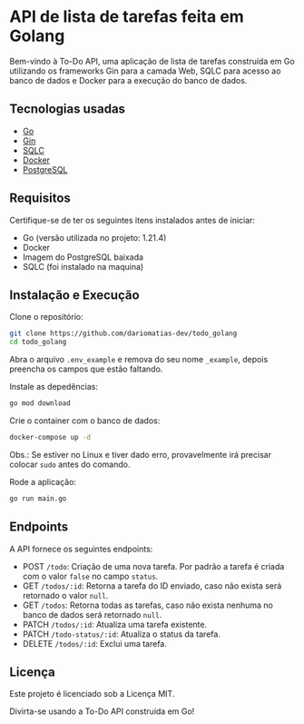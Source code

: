 # API de lista de tarefas feita em Golang

Bem-vindo à To-Do API, uma aplicação de lista de tarefas construída em Go utilizando os frameworks Gin para a camada Web, SQLC para acesso ao banco de dados e Docker para a execução do banco de dados.

## Tecnologias usadas

- [Go](https://go.dev/)
- [Gin](https://gin-gonic.com/)
- [SQLC](https://sqlc.dev/)
- [Docker](https://www.docker.com/)
- [PostgreSQL](https://www.postgresql.org/)

## Requisitos

Certifique-se de ter os seguintes itens instalados antes de iniciar:

- Go (versão utilizada no projeto: 1.21.4)
- Docker
- Imagem do PostgreSQL baixada
- SQLC (foi instalado na maquina)

## Instalação e Execução

Clone o repositório:

```bash
git clone https://github.com/dariomatias-dev/todo_golang
cd todo_golang
```

Abra o arquivo `.env_example` e remova do seu nome `_example`, depois preencha os campos que estão faltando.

Instale as depedências:

```bash
go mod download
```

Crie o container com o banco de dados:

```bash
docker-compose up -d
```

Obs.: Se estiver no Linux e tiver dado erro, provavelmente irá precisar colocar `sudo` antes do comando.

Rode a aplicação:

```bash
go run main.go
```

## Endpoints

A API fornece os seguintes endpoints:

- POST `/todo`: Criação de uma nova tarefa. Por padrão a tarefa é criada com o valor `false` no campo `status`.
- GET `/todos/:id`: Retorna a tarefa do ID enviado, caso não exista será retornado o valor `null`.
- GET `/todos`: Retorna todas as tarefas, caso não exista nenhuma no banco de dados será retornado `null`.
- PATCH `/todos/:id`: Atualiza uma tarefa existente.
- PATCH `/todo-status/:id`: Atualiza o status da tarefa.
- DELETE `/todos/:id`: Exclui uma tarefa.

## Licença

Este projeto é licenciado sob a Licença MIT.

Divirta-se usando a To-Do API construída em Go!
